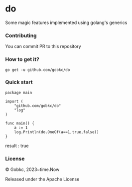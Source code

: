 # do
Some magic features implemented using golang's generics


### Contributing
You can commit PR to this repository

### How to get it?
````
go get -u github.com/gobkc/do
````

### Quick start
````
package main

import (
	"github.com/gobkc/do"
	"log"
)

func main() {
    a := 1
    log.Println(do.OneOf(a==1,true,false))
}
````

result : true

### License
© Gobkc, 2023~time.Now

Released under the Apache License